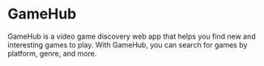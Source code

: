 # GameHub

GameHub is a video game discovery web app that helps you find new and interesting games to play. With GameHub, you can search for games by platform, genre, and more. 

 
 
